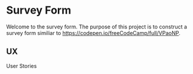 # Survey Form

Welcome to the survey form.  The purpose of this project is to construct a survey form similiar to https://codepen.io/freeCodeCamp/full/VPaoNP.

## UX

User Stories

